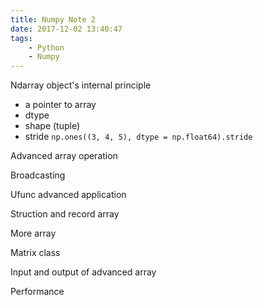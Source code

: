```yaml
---
title: Numpy Note 2
date: 2017-12-02 13:40:47
tags:
    - Python
    - Numpy
---
```


Ndarray object's internal principle

- a pointer to array
- dtype
- shape (tuple)
- stride `np.ones((3, 4, 5), dtype = np.float64).stride`

Advanced array operation

Broadcasting

Ufunc advanced application

Struction and record array

More array

Matrix class

Input and output of advanced array

Performance
